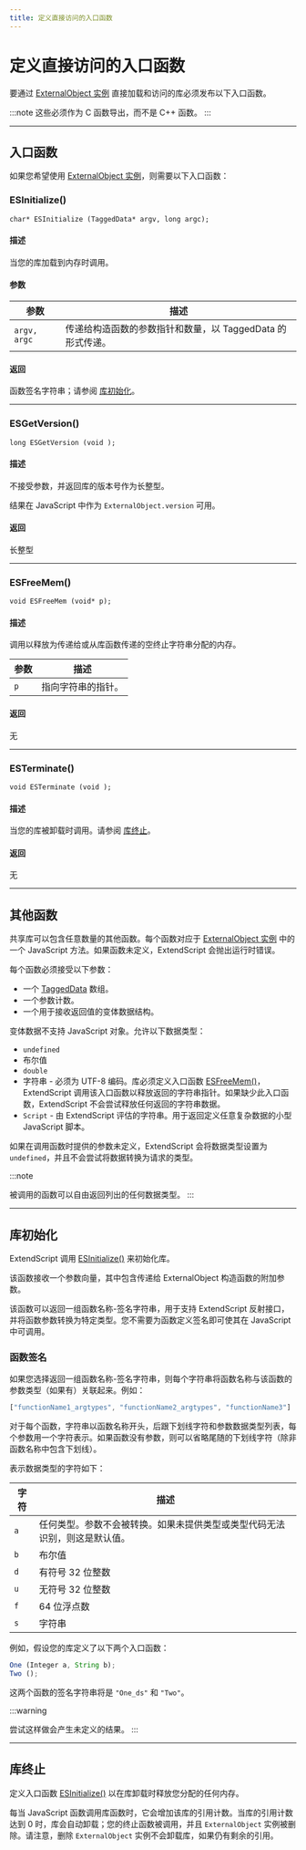 ```yaml
---
title: 定义直接访问的入口函数
---
```

# 定义直接访问的入口函数

要通过 [ExternalObject 实例](.././externalobject-object) 直接加载和访问的库必须发布以下入口函数。

:::note
这些必须作为 C 函数导出，而不是 C++ 函数。
:::

---

## 入口函数

如果您希望使用 [ExternalObject 实例](.././externalobject-object)，则需要以下入口函数：

### ESInitialize()

`char* ESInitialize (TaggedData* argv, long argc);`

#### 描述

当您的库加载到内存时调用。

#### 参数

|  参数   |                                         描述                                          |
| ------------ | -------------------------------------------------------------------------------------------- |
| `argv, argc` | 传递给构造函数的参数指针和数量，以 TaggedData 的形式传递。 |

#### 返回

函数签名字符串；请参阅 [库初始化](#库初始化)。

---

### ESGetVersion()

`long ESGetVersion (void );`

#### 描述

不接受参数，并返回库的版本号作为长整型。

结果在 JavaScript 中作为 `ExternalObject.version` 可用。

#### 返回

长整型

---

### ESFreeMem()

`void ESFreeMem (void* p);`

#### 描述

调用以释放为传递给或从库函数传递的空终止字符串分配的内存。

| 参数 |       描述        |
| --------- | ------------------------ |
| `p`       | 指向字符串的指针。 |

#### 返回

无

---

### ESTerminate()

`void ESTerminate (void );`

#### 描述

当您的库被卸载时调用。请参阅 [库终止](#库终止)。

#### 返回

无

---

## 其他函数

共享库可以包含任意数量的其他函数。每个函数对应于 [ExternalObject 实例](.././externalobject-object) 中的一个 JavaScript 方法。如果函数未定义，ExtendScript 会抛出运行时错误。

每个函数必须接受以下参数：

- 一个 [TaggedData](defining-entry-points-for-indirect-access.md#taggeddata) 数组。
- 一个参数计数。
- 一个用于接收返回值的变体数据结构。

变体数据不支持 JavaScript 对象。允许以下数据类型：

- `undefined`
- 布尔值
- `double`
- 字符串 - 必须为 UTF-8 编码。库必须定义入口函数 [ESFreeMem()](#esfreemem)，ExtendScript 调用该入口函数以释放返回的字符串指针。如果缺少此入口函数，ExtendScript 不会尝试释放任何返回的字符串数据。
- `Script` - 由 ExtendScript 评估的字符串。用于返回定义任意复杂数据的小型 JavaScript 脚本。

如果在调用函数时提供的参数未定义，ExtendScript 会将数据类型设置为 `undefined`，并且不会尝试将数据转换为请求的类型。

:::note

被调用的函数可以自由返回列出的任何数据类型。
:::

---

## 库初始化

ExtendScript 调用 [ESInitialize()](#esinitialize) 来初始化库。

该函数接收一个参数向量，其中包含传递给 ExternalObject 构造函数的附加参数。

该函数可以返回一组函数名称-签名字符串，用于支持 ExtendScript 反射接口，并将函数参数转换为特定类型。您不需要为函数定义签名即可使其在 JavaScript 中可调用。

### 函数签名

如果您选择返回一组函数名称-签名字符串，则每个字符串将函数名称与该函数的参数类型（如果有）关联起来。例如：

```javascript
["functionName1_argtypes", "functionName2_argtypes", "functionName3"]
```

对于每个函数，字符串以函数名称开头，后跟下划线字符和参数数据类型列表，每个参数用一个字符表示。如果函数没有参数，则可以省略尾随的下划线字符（除非函数名称中包含下划线）。

表示数据类型的字符如下：

| 字符 |                                                       描述                                                       |
| ---------- | ----------------------------------------------------------------------------------------------------------------------- |
| `a`        | 任何类型。参数不会被转换。如果未提供类型或类型代码无法识别，则这是默认值。 |
| `b`        | 布尔值                                                                                                                 |
| `d`        | 有符号 32 位整数                                                                                                   |
| `u`        | 无符号 32 位整数                                                                                                 |
| `f`        | 64 位浮点数                                                                                                   |
| `s`        | 字符串                                                                                                                  |

例如，假设您的库定义了以下两个入口函数：

```javascript
One (Integer a, String b);
Two ();
```

这两个函数的签名字符串将是 `"One_ds"` 和 `"Two"`。

:::warning

尝试这样做会产生未定义的结果。
:::

---

## 库终止

定义入口函数 [ESInitialize()](#esinitialize) 以在库卸载时释放您分配的任何内存。

每当 JavaScript 函数调用库函数时，它会增加该库的引用计数。当库的引用计数达到 0 时，库会自动卸载；您的终止函数被调用，并且 `ExternalObject` 实例被删除。请注意，删除 `ExternalObject` 实例不会卸载库，如果仍有剩余的引用。

